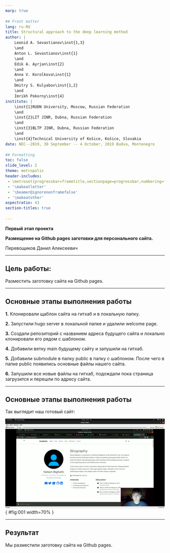```yaml
---
marp: true

## Front matter
lang: ru-RU
title: Structural approach to the deep learning method
author: |
	Leonid A. Sevastianov\inst{1,3}
	\and
	Anton L. Sevastianov\inst{1}
	\and
	Edik A. Ayrjan\inst{2}
	\and
	Anna V. Korolkova\inst{1}
	\and
	Dmitry S. Kulyabov\inst{1,2}
	\and
	Imrikh Pokorny\inst{4}
institute: |
	\inst{1}RUDN University, Moscow, Russian Federation
	\and
	\inst{2}LIT JINR, Dubna, Russian Federation
	\and
	\inst{3}BLTP JINR, Dubna, Russian Federation
	\and
	\inst{4}Technical University of Košice, Košice, Slovakia
date: NEC--2019, 30 September -- 4 October, 2019 Budva, Montenegro

## Formatting
toc: false
slide_level: 2
theme: metropolis
header-includes: 
 - \metroset{progressbar=frametitle,sectionpage=progressbar,numbering=fraction}
 - '\makeatletter'
 - '\beamer@ignorenonframefalse'
 - '\makeatother'
aspectratio: 43
section-titles: true

---
```


**Первый этап проекта**

**Размещение на Github pages заготовки для персонального сайта.**

Перевощиков Данил Алексеевич

---

## Цель работы:

Разместить заготовку сайта на Github pages.

---

## Основные этапы выполнения работы

**1.** Клонировали щаблон сайта на гитхаб и в локальную папку.

**2.** Запустили hugo server в локальной папке и удалили welcome page.

**3.** Создали репозиторий с названием адреса будущего сайта и локально клонировали его рядом с шаблоном.

**4.** Добавили ветку main будущему сайту и запушили на гитхаб.

**5.** Добавили submodule в папку public в папку с шаблоном. После чего в папке public появились основные файлы нашего сайта.

**6.** Запушили все новые файлы на гитхаб, подождали пока страница загрузится и перешли по адресу сайта.

---

## Основные этапы выполнения работы

Так выглядит наш готовый сайт:

![Готовый сайт.](screens/17.png){ #fig:001 width=70% }

---

## Результат

Мы разместили заготовку сайта на Github pages.